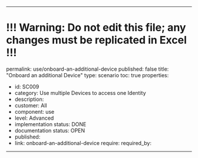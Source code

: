 ---
# !!! Warning: Do not edit this file; any changes must be replicated in Excel !!!
permalink: use/onboard-an-additional-device
published: false
title: "Onboard an additional Device"
type: scenario
toc: true
properties:
  - id: SC009
  - category: Use multiple Devices to access one Identity
  - description:
  - customer: All
  - component: use
  - level: Advanced
  - implementation status: DONE
  - documentation status: OPEN
  - published:
  - link: onboard-an-additional-device
require:
required_by:
------ 

